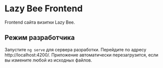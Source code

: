 # Lazy Bee Frontend

Frontend сайта визитки Lazy Bee.

## Режим разработчика

Запустите ``` ng serve ``` для сервера разработки. Перейдите по адресу http://localhost:4200/. Приложение автоматически перезагрузится, если вы измените любой из исходных файлов.
